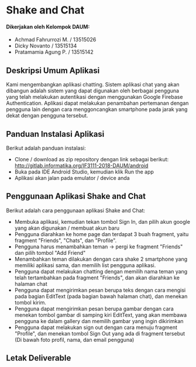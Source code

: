 # Shake and Chat
#### Dikerjakan oleh Kelompok DAUM:
- Achmad Fahrurrozi M. / 13515026
- Dicky Novanto / 13515134
- Pratamamia Agung P. / 13515142

## Deskripsi Umum Aplikasi
Kami mengembangkan aplikasi chatting. Sistem aplikasi chat yang akan dibangun adalah sistem yang dapat digunakan oleh berbagai pengguna yang telah melakukan autentikasi dengan menggunakan Google Firebase Authentication. Aplikasi dapat melakukan penambahan pertemanan dengan pengguna lain dengan cara menggoncangkan smartphone pada jarak yang dekat dengan pengguna tersebut.

## Panduan Instalasi Aplikasi
Berikut adalah panduan instalasi:
- Clone / download as zip repository dengan link sebagai berikut: http://gitlab.informatika.org/IF3111-2018-DAUM/android
- Buka pada IDE Android Studio, kemudian klik Run the app
- Aplikasi akan jalan pada emulator / device anda

## Penggunaan Aplikasi Shake and Chat
Berikut adalah cara penggunaan aplikasi Shake and Chat:
- Membuka aplikasi, kemudian tekan tombol Sign In, dan pilih akun google yang akan digunakan / membuat akun baru
- Pengguna diarahkan ke home page dan terdapat 3 buah fragment, yaitu fragment "Friends", "Chats", dan "Profile".
- Pengguna harus menambahkan teman -> pergi ke fragment "Friends" dan pilih tombol "Add Friend"
- Menambahkan teman dilakukan dengan cara shake 2 smartphone yang memiliki aplikasi sama, dan memilih list pengguna aplikasi.
- Pengguna dapat melakukan chatting dengan memilih nama teman yang telah tertambahkan pada fragment "Friends", dan akan diarahkan ke halaman chat
- Pengguna dapat mengirimkan pesan berupa teks dengan cara mengisi pada bagian EditText (pada bagian bawah halaman chat), dan menekan tombol kirim.
- Pengguna dapat mengirimkan pesan berupa gambar dengan cara menekan tombol gambar di samping kiri EditText, yang akan membawa pengguna ke dalam gallery dan memilih gambar yang ingin dikirimkan
- Pengguna dapat melakukan sign out dengan cara menuju fragment "Profile", dan menekan tombol Sign Out yang ada di fragment tersebut (Di bawah foto profil, nama, dan email pengguna)

## Letak Deliverable
